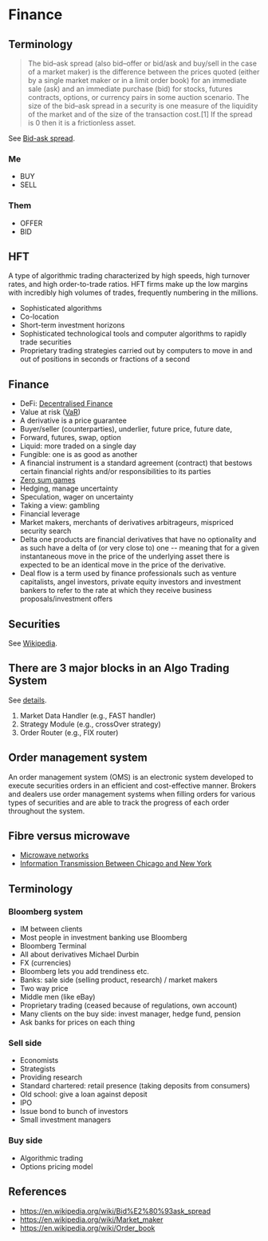 # Finance

## Terminology
> The bid–ask spread (also bid–offer or bid/ask and buy/sell in the case of a
> market maker) is the difference between the prices quoted (either by a single
> market maker or in a limit order book) for an immediate sale (ask) and an
> immediate purchase (bid) for stocks, futures contracts, options, or currency
> pairs in some auction scenario. The size of the bid–ask spread in a security
> is one measure of the liquidity of the market and of the size of the
> transaction cost.[1] If the spread is 0 then it is a frictionless asset. 

See [Bid-ask spread](https://en.wikipedia.org/wiki/Bid%E2%80%93ask_spread).

### Me
- BUY
- SELL

### Them
- OFFER
- BID

## HFT
A type of algorithmic trading characterized by high speeds, high turnover
rates, and high order-to-trade ratios. HFT firms make up the low margins with
incredibly high volumes of trades, frequently numbering in the millions.

- Sophisticated algorithms
- Co-location
- Short-term investment horizons
- Sophisticated technological tools and computer algorithms to rapidly trade securities
- Proprietary trading strategies carried out by computers to move in and out of positions in seconds or fractions of a second

## Finance
- DeFi: [Decentralised Finance](https://en.wikipedia.org/wiki/Decentralized_finance)
- Value at risk ([VaR](https://en.wikipedia.org/wiki/Value_at_risk))
- A derivative is a price guarantee
- Buyer/seller (counterparties), underlier, future price, future date,
- Forward, futures, swap, option
- Liquid: more traded on a single day
- Fungible: one is as good as another
- A financial instrument is a standard agreement (contract) that bestows certain financial rights and/or responsibilities to its parties
- [Zero sum games](https://en.wikipedia.org/wiki/Zero-sum_game)
- Hedging, manage uncertainty
- Speculation, wager on uncertainty
- Taking a view: gambling
- Financial leverage
- Market makers, merchants of derivatives arbitrageurs, mispriced security search
- Delta one products are financial derivatives that have no optionality and as such have a delta of (or very close to) one -- meaning that for a given instantaneous move in the price of the underlying asset there is expected to be an identical move in the price of the derivative.
- Deal flow is a term used by finance professionals such as venture capitalists, angel investors, private equity investors and investment bankers to refer to the rate at which they receive business proposals/investment offers

## Securities
See [Wikipedia](https://en.wikipedia.org/wiki/Security_(finance) ).

## There are 3 major blocks in an Algo Trading System
See [details](https://www.quora.com/How-does-an-algorithmic-trading-system-architecture-look-like).

1. Market Data Handler (e.g., FAST handler)
1. Strategy Module (e.g., crossOver strategy)
1. Order Router (e.g., FIX router)

## Order management system
An order management system (OMS) is an electronic system developed to execute
securities orders in an efficient and cost-effective manner. Brokers and
dealers use order management systems when filling orders for various types of
securities and are able to track the progress of each order throughout the
system.

## Fibre versus microwave
- [Microwave networks](https://arstechnica.com/information-technology/2016/11/private-microwave-networks-financial-hft/)
- [Information Transmission Between Chicago and New York](https://arxiv.org/pdf/1302.5966v1.pdf)

## Terminology
### Bloomberg system
- IM between clients
- Most people in investment banking use Bloomberg
- Bloomberg Terminal
- All about derivatives Michael Durbin
- FX (currencies)
- Bloomberg lets you add trendiness etc.
- Banks: sale side (selling product, research) / market makers
- Two way price
- Middle men (like eBay)
- Proprietary trading (ceased because of regulations, own account)
- Many clients on the buy side: invest manager, hedge fund, pension
- Ask banks for prices on each thing

### Sell side
- Economists
- Strategists
- Providing research
- Standard chartered: retail presence (taking deposits from consumers)
- Old school: give a loan against deposit
- IPO
- Issue bond to bunch of investors
- Small investment managers

### Buy side
- Algorithmic trading
- Options pricing model

## References
- https://en.wikipedia.org/wiki/Bid%E2%80%93ask_spread
- https://en.wikipedia.org/wiki/Market_maker
- https://en.wikipedia.org/wiki/Order_book

